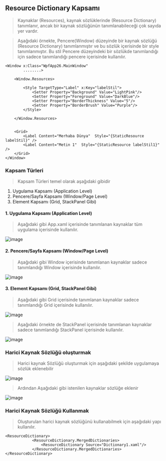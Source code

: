 ## Resource Dictionary Kapsamı ##

>Kaynaklar (Resources), kaynak sözlüklerinde (Resource Dictionary) tanımlanır, ancak bir kaynak sözlüğünün tanımlanabileceği çok sayıda yer vardır. 

>Aşağıdaki örnekte, Pencere(Window) düzeyinde bir kaynak sözlüğü (Resource Dictionary) tanımlanmıştır ve bu sözlük içerisinde bir style tanımlanmıştır. Bu stil Pencere düzeyindeki bir sözlükde tanımlandığı için  sadece tanımlandığı pencere  içerisinde kullanılır. 

```xaml
<Window x:Class="WpfApp26.MainWindow"
        ........>

    <Window.Resources>
        
        <Style TargetType="Label" x:Key="labelStil">
            <Setter Property="Background" Value="LightPink"/>
            <Setter Property="Foreground" Value="DarkBlue"/>
            <Setter Property="BorderThickness" Value="5"/>
            <Setter Property="BorderBrush" Value="Purple"/>
        </Style>

    </Window.Resources>
    
    
    <Grid>
        <Label Content="Merhaba Dünya"  Style="{StaticResource labelStil}" />
        <Label Content="Metin 1"  Style="{StaticResource labelStil1}" />
    </Grid>
</Window>

```

### Kapsam Türleri ###
>Kapsam Türleri temel olarak aşağıdaki gibidir

  1. Uygulama Kapsamı (Application Level)
  2. Pencere/Sayfa Kapsamı (Window/Page Level)
  3. Element Kapsamı (Grid, StackPanel Gibi)

#### 1. Uygulama Kapsamı (Application Level) ####
>Aşağıdaki gibi App.xaml içerisinde tanımlanan kaynaklar tüm uygulama içerisinde kullanılır.

![image](https://user-images.githubusercontent.com/28144917/156135310-bfbe3545-a60b-4e3a-8856-bea6689eabe8.png)

#### 2. Pencere/Sayfa Kapsamı (Window/Page Level) ####
>Aşağıdaki gibi Window içerisinde tanımlanan kaynaklar sadece tanımlandığı Window içerisinde kullanılır.

![image](https://user-images.githubusercontent.com/28144917/156135612-80a71f09-4c91-4eb8-ac36-25a51c22403e.png)

#### 3. Element Kapsamı (Grid, StackPanel Gibi) ####

>Aşağıdaki gibi Grid  içerisinde tanımlanan kaynaklar sadece tanımlandığı Grid içerisinde kullanılır.

 ![image](https://user-images.githubusercontent.com/28144917/156136083-8956e675-4cb3-4cf8-b5a8-91b453378f5d.png)

>Aşağıdaki örnekte de StackPanel  içerisinde tanımlanan kaynaklar sadece tanımlandığı StackPanel içerisinde kullanılır.

![image](https://user-images.githubusercontent.com/28144917/156136428-c75e681c-5d64-46cf-bd34-c97c621a1bc3.png)


### Harici Kaynak Sözlüğü oluşturmak ###
> Harici kaynak Sözlüğü oluşturmak için aşağıdaki şekilde uygulamaya sözlük eklenebilir

![image](https://user-images.githubusercontent.com/28144917/156136860-1e0cab08-2b29-42e2-93dc-c5b55a8a553b.png)

> Ardından Aşağıdaki gibi istenilen kaynaklar sözlüğe eklenir

![image](https://user-images.githubusercontent.com/28144917/156137123-c5176844-7754-4ee4-a31c-abc77833f8ff.png)

### Harici Kaynak Sözlüğü Kullanmak ###

> Oluşturulan harici kaynak sözlüğünü kullanabilmek için aşağıdaki yapı kullanılır.

```xaml
<ResourceDictionary>
            <ResourceDictionary.MergedDictionaries>
                <ResourceDictionary Source="Dictionary1.xaml"/>
            </ResourceDictionary.MergedDictionaries>
</ResourceDictionary>
```

